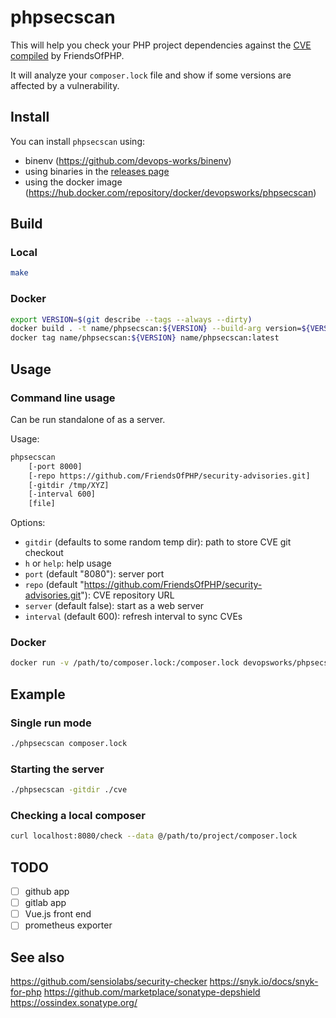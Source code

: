 # phpsecscan

This will help you check your PHP project dependencies against the [CVE
compiled](https://github.com/FriendsOfPHP/security-advisories) by FriendsOfPHP.

It will analyze your `composer.lock` file and show if some versions are
affected by a vulnerability.

## Install

You can install `phpsecscan` using:

- binenv (https://github.com/devops-works/binenv)
- using binaries in the [releases page](https://github.com/devops-works/phpsecscan/releases)
- using the docker image (https://hub.docker.com/repository/docker/devopsworks/phpsecscan)

## Build

### Local

```bash
make
```

### Docker

```bash
export VERSION=$(git describe --tags --always --dirty)
docker build . -t name/phpsecscan:${VERSION} --build-arg version=${VERSION} --build-arg builddate=$(date -u '+%Y%m%d.%H%M%S')
docker tag name/phpsecscan:${VERSION} name/phpsecscan:latest
```

## Usage

### Command line usage

Can be run standalone of as a server.

Usage:

```bash
phpsecscan
    [-port 8000]
    [-repo https://github.com/FriendsOfPHP/security-advisories.git]
    [-gitdir /tmp/XYZ]
    [-interval 600]
    [file]
```

Options:

- `gitdir` (defaults to some random temp dir): path to store CVE git checkout
- `h` or `help`: help usage
- `port` (default "8080"): server port
- `repo` (default "https://github.com/FriendsOfPHP/security-advisories.git"): CVE repository URL
- `server` (default false): start as a web server
- `interval` (default 600): refresh interval to sync CVEs

### Docker

```bash
docker run -v /path/to/composer.lock:/composer.lock devopsworks/phpsecscan /composer.lock
```

## Example

### Single run mode

```bash
./phpsecscan composer.lock
```

### Starting the server

```bash
./phpsecscan -gitdir ./cve
```

### Checking a local composer

```bash
curl localhost:8080/check --data @/path/to/project/composer.lock
```

## TODO

- [ ] github app
- [ ] gitlab app
- [ ] Vue.js front end
- [ ] prometheus exporter

## See also

https://github.com/sensiolabs/security-checker
https://snyk.io/docs/snyk-for-php
https://github.com/marketplace/sonatype-depshield
https://ossindex.sonatype.org/
